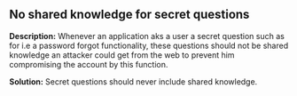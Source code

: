 
No shared knowledge for secret questions
-------

**Description:**
Whenever an application aks a user a secret question such as for i.e a password forgot functionality, these questions should not be shared knowledge an attacker could get from the web to prevent him compromising the account by this function.


**Solution:**
Secret questions should never include shared knowledge.

	